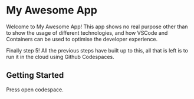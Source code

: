 # My Awesome App

Welcome to My Awesome App! This app shows no real purpose other than to show the usage of different technologies, and how VSCode and Containers can be used to optimise the developer experience.

Finally step 5! All the previous steps have built up to this, all that is left is to run it in the cloud using Github Codespaces.

## Getting Started

Press open codespace.
